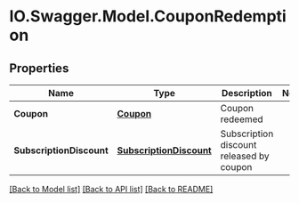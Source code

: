 # IO.Swagger.Model.CouponRedemption
## Properties

Name | Type | Description | Notes
------------ | ------------- | ------------- | -------------
**Coupon** | [**Coupon**](Coupon.md) | Coupon redeemed | 
**SubscriptionDiscount** | [**SubscriptionDiscount**](SubscriptionDiscount.md) | Subscription discount released by coupon | 

[[Back to Model list]](../README.md#documentation-for-models) [[Back to API list]](../README.md#documentation-for-api-endpoints) [[Back to README]](../README.md)

